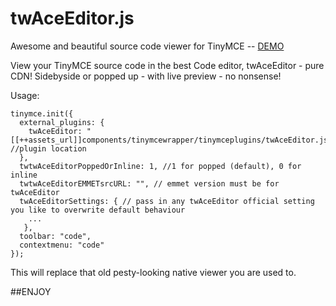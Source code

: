 # twAceEditor.js
Awesome and beautiful source code viewer for TinyMCE -- <a href="http://www.leofec.com/modx-revolution/tinymce-floating-air-bubble-toolbar.html" target="_blank">DEMO</a>

View your TinyMCE source code in the best Code editor, twAceEditor - pure CDN!
Sidebyside or popped up - with live preview - no nonsense!

Usage:
```
tinymce.init({
  external_plugins: {
    twAceEditor: "[[++assets_url]]components/tinymcewrapper/tinymceplugins/twAceEditor.js", //plugin location
  },
  twtwAceEditorPoppedOrInline: 1, //1 for popped (default), 0 for inline
  twtwAceEditorEMMETsrcURL: "", // emmet version must be for twAceEditor
  twAceEditorSettings: { // pass in any twAceEditor official setting you like to overwrite default behaviour
    ...
   },
  toolbar: "code",
  contextmenu: "code"
});
```
This will replace that old pesty-looking native viewer you are used to.

##ENJOY
